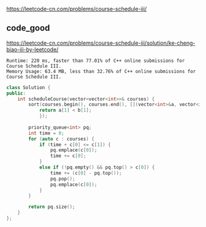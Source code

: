 
https://leetcode-cn.com/problems/course-schedule-iii/

## code_good
https://leetcode-cn.com/problems/course-schedule-iii/solution/ke-cheng-biao-iii-by-leetcode/  


```
Runtime: 220 ms, faster than 77.01% of C++ online submissions for Course Schedule III.
Memory Usage: 63.4 MB, less than 32.76% of C++ online submissions for Course Schedule III.
```

```cpp
class Solution {
public:
    int scheduleCourse(vector<vector<int>>& courses) {
        sort(courses.begin(), courses.end(), [](vector<int>&a, vector<int> &b) {
            return a[1] < b[1];
            });
                
        priority_queue<int> pq;
        int time = 0;
        for (auto c : courses) {
            if (time + c[0] <= c[1]) {
                pq.emplace(c[0]);
                time += c[0];
            }
            else if (!pq.empty() && pq.top() > c[0]) {
                time += (c[0] - pq.top());
                pq.pop();
                pq.emplace(c[0]);
            }
        }

        return pq.size();
    }
};
```